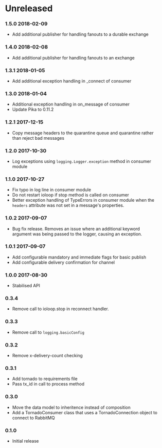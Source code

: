 # Unreleased

### 1.5.0 2018-02-09
 - Add additional publisher for handling fanouts to a durable exchange

### 1.4.0 2018-02-08
 - Add additional publisher for handling fanouts to an exchange

### 1.3.1 2018-01-05
 - Add additional exception handling in _connect of consumer

### 1.3.0 2018-01-04
 - Additional exception handling in on_message of consumer
 - Update Pika to 0.11.2

### 1.2.1 2017-12-15
 - Copy message headers to the quarantine queue and quarantine rather than reject bad messages

### 1.2.0 2017-10-30
 - Log exceptions using `logging.Logger.exception` method in consumer module

### 1.1.0 2017-10-27
- Fix typo in log line in consumer module
- Do not restart ioloop if stop method is called on consumer
- Better exception handling of TypeErrors in consumer module when the `headers` attribute was not set in a message's properties.

### 1.0.2 2017-09-07
- Bug fix release. Removes an issue where an additional keyword argument was being passed to the logger, causing an exception.

### 1.0.1 2017-09-07
- Add configurable mandatory and immediate flags for basic publish
- Add configurable delivery confirmation for channel

### 1.0.0 2017-08-30
- Stabilised API

### 0.3.4
- Remove call to ioloop.stop in reconnect handler.

### 0.3.3
- Remove call to `logging.basicConfig`

### 0.3.2
- Remove x-delivery-count checking

### 0.3.1
- Add tornado to requirements file
- Pass tx_id in call to process method

### 0.3.0
- Move the data model to inheritence instead of composition
- Add a TornadoConsumer class that uses a TornadoConnection object to connect to RabbitMQ

### 0.1.0
- Initial release
